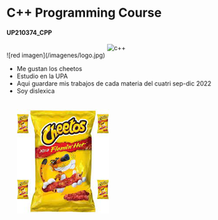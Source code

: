 # C++ Programming Course 
#### UP210374_CPP
<div align ="center">
<img alt="c++" height="100" src="imagenes/c_logo.png"/>
</div>
![red imagen](/imagenes/logo.jpg)


* Me gustan los cheetos
* Estudio en la UPA
* Aqui guardare mis trabajos de cada materia del cuatri sep-dic 2022
* Soy dislexica
<br><br>
<br>![red imagen](/imagenes/descarga.jpeg)<br>

